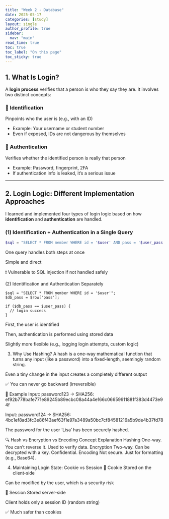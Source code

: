 ```yaml
---
title: "Week 2 - Database"
date: 2025-05-17
categories: [study]
layout: single
author_profile: true
sidebar:
  nav: "main"
read_time: true
toc: true
toc_label: "On this page"
toc_sticky: true
---
```


## 1. What Is Login?

A **login process** verifies that a person is who they say they are. It involves two distinct concepts:

### 🔹 Identification  
Pinpoints who the user is (e.g., with an ID)

- Example: Your username or student number  
- Even if exposed, IDs are not dangerous by themselves  

### 🔹 Authentication  
Verifies whether the identified person is really that person

- Example: Password, fingerprint, 2FA  
- If authentication info is leaked, it’s a serious issue  

---

## 2. Login Logic: Different Implementation Approaches

I learned and implemented four types of login logic based on how **identification** and **authentication** are handled.

### (1) Identification + Authentication in a Single Query

```php
$sql = "SELECT * FROM member WHERE id = '$user' AND pass = '$user_pass'";
```
One query handles both steps at once

Simple and direct

❗ Vulnerable to SQL injection if not handled safely

(2) Identification and Authentication Separately
```
$sql = "SELECT * FROM member WHERE id = '$user'";
$db_pass = $row['pass'];

if ($db_pass == $user_pass) {
  // login success
}
```
First, the user is identified

Then, authentication is performed using stored data

Slightly more flexible (e.g., logging login attempts, custom logic)

3. Why Use Hashing?
A hash is a one-way mathematical function that turns any input (like a password) into a fixed-length, seemingly random string.

Even a tiny change in the input creates a completely different output

✅ You can never go backward (irreversible)

🔐 Example
Input: password123
→ SHA256: ef92b778bafe771e89245b89ecbc08a44a4e166c06659911881f383d4473e94f

Input: password124
→ SHA256: 4bc1ef8ad3fc3e86f43aef63f1e97a3489a50bc7cf84581216a5b9de4b37fd78

The password for the user ‘Lisa’ has been securely hashed.

🔍 Hash vs Encryption vs Encoding
Concept	Explanation
Hashing	One-way. You can’t reverse it. Used to verify data.
Encryption	Two-way. Can be decrypted with a key. Confidential.
Encoding	Not secure. Just for formatting (e.g., Base64).

4. Maintaining Login State: Cookie vs Session
🍪 Cookie
Stored on the client-side

Can be modified by the user, which is a security risk

🔐 Session
Stored server-side

Client holds only a session ID (random string)

✅ Much safer than cookies
